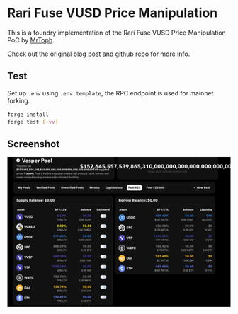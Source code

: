# Rari Fuse VUSD Price Manipulation

This is a foundry implementation of the Rari Fuse VUSD Price Manipulation PoC by [MrToph](https://github.com/MrToph).

Check out the original [blog post](https://cmichel.io/replaying-ethereum-hacks-rari-fuse-vusd-price-manipulation/) and [github repo](https://github.com/MrToph/replaying-ethereum-hacks) for more info.

## Test

Set up `.env` using `.env.template`, the RPC endpoint is used for mainnet forking.

```bash
forge install
forge test [-vv]
```

## Screenshot
![](img/vesper-pool-assets.png)
